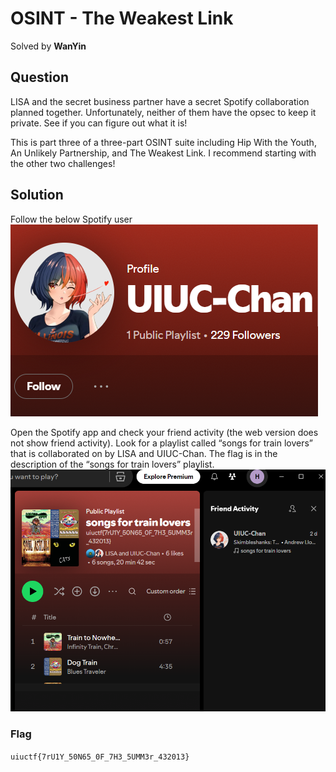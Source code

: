 # OSINT - The Weakest Link
Solved by **WanYin**

## Question
LISA and the secret business partner have a secret Spotify collaboration planned together. Unfortunately, neither of them have the opsec to keep it private. See if you can figure out what it is!

This is part three of a three-part OSINT suite including Hip With the Youth, An Unlikely Partnership, and The Weakest Link. I recommend starting with the other two challenges!

## Solution
Follow the below Spotify user
![Profile](profile.png)

Open the Spotify app and check your friend activity (the web version does not show friend activity). Look for a playlist called “songs for train lovers” that is collaborated on by LISA and UIUC-Chan. The flag is in the description of the “songs for train lovers” playlist.
![Flag](activity.png)

### Flag
`uiuctf{7rU1Y_50N65_0F_7H3_5UMM3r_432013}`


